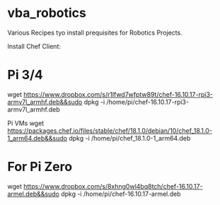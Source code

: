# vba_robotics

Various Recipes tyo install prequisites for Robotics Projects.

Install Chef Client:

# Pi 3/4
wget https://www.dropbox.com/s/r1lfwd7wfptw89t/chef-16.10.17-rpi3-armv7l_armhf.deb&&sudo dpkg -i /home/pi/chef-16.10.17-rpi3-armv7l_armhf.deb

Pi VMs
wget https://packages.chef.io/files/stable/chef/18.1.0/debian/10/chef_18.1.0-1_arm64.deb&&sudo dpkg -i /home/pi/chef_18.1.0-1_arm64.deb

# For Pi Zero

wget https://www.dropbox.com/s/8xhng0wl4bq8tch/chef-16.10.17-armel.deb&&sudo dpkg -i /home/pi/chef-16.10.17-armel.deb


